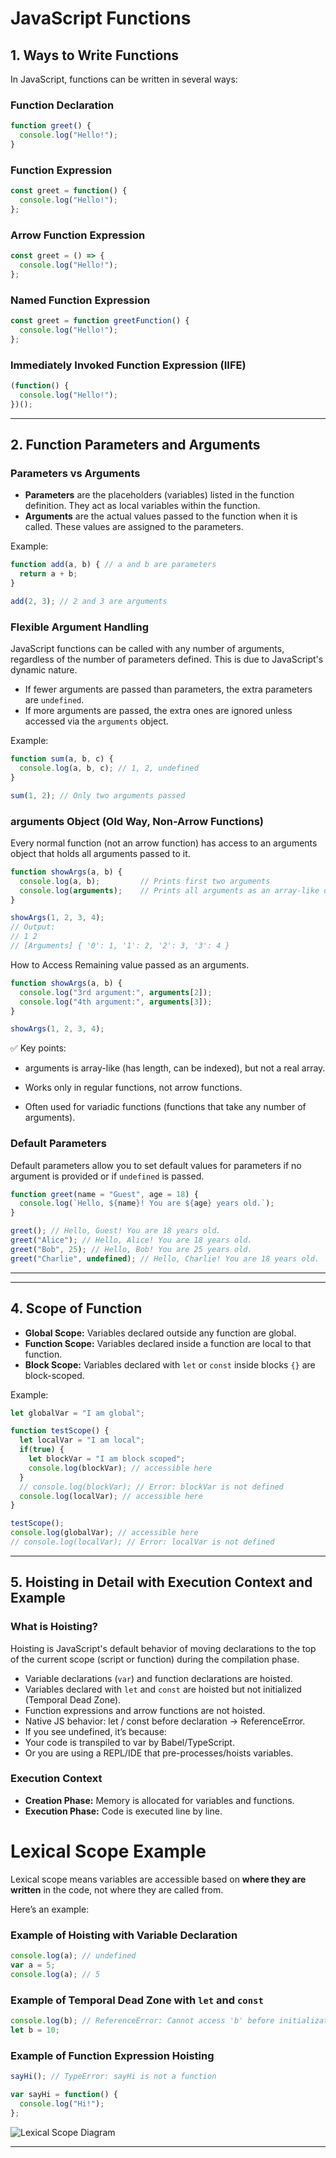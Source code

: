 # JavaScript Functions

## 1. Ways to Write Functions

In JavaScript, functions can be written in several ways:

### Function Declaration
```javascript
function greet() {
  console.log("Hello!");
}
```

### Function Expression
```javascript
const greet = function() {
  console.log("Hello!");
};
```

### Arrow Function Expression
```javascript
const greet = () => {
  console.log("Hello!");
};
```

### Named Function Expression
```javascript
const greet = function greetFunction() {
  console.log("Hello!");
};
```

### Immediately Invoked Function Expression (IIFE)
```javascript
(function() {
  console.log("Hello!");
})();
```

---

## 2. Function Parameters and Arguments

### Parameters vs Arguments
- **Parameters** are the placeholders (variables) listed in the function definition. They act as local variables within the function.
- **Arguments** are the actual values passed to the function when it is called. These values are assigned to the parameters.

Example:
```javascript
function add(a, b) { // a and b are parameters
  return a + b;
}

add(2, 3); // 2 and 3 are arguments
```

### Flexible Argument Handling
JavaScript functions can be called with any number of arguments, regardless of the number of parameters defined. This is due to JavaScript's dynamic nature.

- If fewer arguments are passed than parameters, the extra parameters are `undefined`.
- If more arguments are passed, the extra ones are ignored unless accessed via the `arguments` object.

Example:
```javascript
function sum(a, b, c) {
  console.log(a, b, c); // 1, 2, undefined
}

sum(1, 2); // Only two arguments passed
```
### arguments Object (Old Way, Non-Arrow Functions)

Every normal function (not an arrow function) has access to an arguments object that holds all arguments passed to it.

```javascript
function showArgs(a, b) {
  console.log(a, b);         // Prints first two arguments
  console.log(arguments);    // Prints all arguments as an array-like object
}

showArgs(1, 2, 3, 4);
// Output:
// 1 2
// [Arguments] { '0': 1, '1': 2, '2': 3, '3': 4 }

```
How to Access Remaining value passed as an arguments.
```javascript
function showArgs(a, b) {
  console.log("3rd argument:", arguments[2]);
  console.log("4th argument:", arguments[3]);
}

showArgs(1, 2, 3, 4);
```

✅ Key points:

- arguments is array-like (has length, can be indexed), but not a real array.

- Works only in regular functions, not arrow functions.

- Often used for variadic functions (functions that take any number of arguments).

### Default Parameters
Default parameters allow you to set default values for parameters if no argument is provided or if `undefined` is passed.

```javascript
function greet(name = "Guest", age = 18) {
  console.log(`Hello, ${name}! You are ${age} years old.`);
}

greet(); // Hello, Guest! You are 18 years old.
greet("Alice"); // Hello, Alice! You are 18 years old.
greet("Bob", 25); // Hello, Bob! You are 25 years old.
greet("Charlie", undefined); // Hello, Charlie! You are 18 years old.
```

---

---

## 4. Scope of Function

- **Global Scope:** Variables declared outside any function are global.
- **Function Scope:** Variables declared inside a function are local to that function.
- **Block Scope:** Variables declared with `let` or `const` inside blocks `{}` are block-scoped.

Example:
```javascript
let globalVar = "I am global";

function testScope() {
  let localVar = "I am local";
  if(true) {
    let blockVar = "I am block scoped";
    console.log(blockVar); // accessible here
  }
  // console.log(blockVar); // Error: blockVar is not defined
  console.log(localVar); // accessible here
}

testScope();
console.log(globalVar); // accessible here
// console.log(localVar); // Error: localVar is not defined
```

---

## 5. Hoisting in Detail with Execution Context and Example

### What is Hoisting?

Hoisting is JavaScript's default behavior of moving declarations to the top of the current scope (script or function) during the compilation phase.

- Variable declarations (`var`) and function declarations are hoisted.
- Variables declared with `let` and `const` are hoisted but not initialized (Temporal Dead Zone).
- Function expressions and arrow functions are not hoisted.
- Native JS behavior: let / const before declaration → ReferenceError.
- If you see undefined, it’s because:
- Your code is transpiled to var by Babel/TypeScript.
- Or you are using a REPL/IDE that pre-processes/hoists variables.

### Execution Context

- **Creation Phase:** Memory is allocated for variables and functions.
- **Execution Phase:** Code is executed line by line.

# Lexical Scope Example

Lexical scope means variables are accessible based on **where they are written** in the code, not where they are called from.

Here’s an example:


### Example of Hoisting with Variable Declaration
```javascript
console.log(a); // undefined
var a = 5;
console.log(a); // 5
```

### Example of Temporal Dead Zone with `let` and `const`
```javascript
console.log(b); // ReferenceError: Cannot access 'b' before initialization
let b = 10;
```

### Example of Function Expression Hoisting
```javascript
sayHi(); // TypeError: sayHi is not a function

var sayHi = function() {
  console.log("Hi!");
};
```

![Lexical Scope Diagram](./GEC%20Image.png)



---

